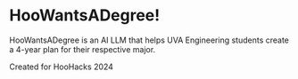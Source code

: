 # HooWantsADegree!

HooWantsADegree is an AI LLM that helps UVA Engineering students 
create a 4-year plan for their respective major. 

Created for HooHacks 2024
